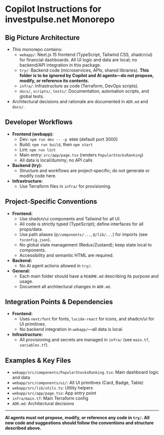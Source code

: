 # Copilot Instructions for investpulse.net Monorepo

## Big Picture Architecture
- This monorepo contains:
  - `webapp/`: Next.js 15 frontend (TypeScript, Tailwind CSS, shadcn/ui) for financial dashboards. All UI logic and data are local; no backend/API integration in this package.
  - `try/`: Backend code (microservices, APIs, shared libraries). **This folder is to be ignored by Copilot and AI agents—do not propose, modify, or reference its contents.**
  - `infra/`: Infrastructure as code (Terraform, DevOps scripts).
  - `docs/`, `scripts/`, `tests/`: Documentation, automation scripts, and global tests.
- Architectural decisions and rationale are documented in `ADR.md` and `docs/`.

## Developer Workflows
- **Frontend (webapp):**
  - Dev: `npm run dev -- -p 8080` (default port 3000)
  - Build: `npm run build`, then `npm start`
  - Lint: `npm run lint`
  - Main entry: `src/app/page.tsx` (renders `PopularStocksRanking`)
  - All data is local/dummy; no API calls
- **Backend (try):**
  - Structure and workflows are project-specific; do not generate or modify code here.
- **Infrastructure:**
  - Use Terraform files in `infra/` for provisioning.

## Project-Specific Conventions
- **Frontend:**
  - Use shadcn/ui components and Tailwind for all UI.
  - All code is strictly typed (TypeScript); define interfaces for all props/data.
  - Use path aliases (`@/components/...`, `@/lib/...`) for imports (see `tsconfig.json`).
  - No global state management (Redux/Zustand); keep state local to components.
  - Accessibility and semantic HTML are required.
- **Backend:**
  - No AI agent actions allowed in `try/`.
- **General:**
  - Each main folder should have a `README.md` describing its purpose and usage.
  - Document all architectural changes in `ADR.md`.

## Integration Points & Dependencies
- **Frontend:**
  - Uses `next/font` for fonts, `lucide-react` for icons, and shadcn/ui for UI primitives.
  - No backend integration in `webapp/`—all data is local.
- **Infrastructure:**
  - All provisioning and secrets are managed in `infra/` (see `main.tf`, `variables.tf`).

## Examples & Key Files
- `webapp/src/components/PopularStocksRanking.tsx`: Main dashboard logic and data
- `webapp/src/components/ui/`: All UI primitives (Card, Badge, Table)
- `webapp/src/lib/utils.ts`: Utility helpers
- `webapp/src/app/page.tsx`: App entry point
- `infra/main.tf`: Main Terraform config
- `ADR.md`: Architectural decisions

---

**AI agents must not propose, modify, or reference any code in `try/`. All new code and suggestions should follow the conventions and structure described above.**
